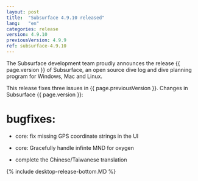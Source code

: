 ```yaml
---
layout: post
title:  "Subsurface 4.9.10 released"
lang:   "en"
categories: release
version: 4.9.10
previousVersion: 4.9.9
ref: subsurface-4.9.10
---
```


The Subsurface development team proudly announces the release {{ page.version }} of Subsurface, an open source dive log and dive planning program for Windows, Mac and Linux.

This release fixes three issues in {{ page.previousVersion }}. Changes in Subsurface {{ page.version }}:

# bugfixes:

 - core: fix missing GPS coordinate strings in the UI

 - core: Gracefully handle infinte MND for oxygen

 - complete the Chinese/Taiwanese translation

{% include desktop-release-bottom.MD %}
